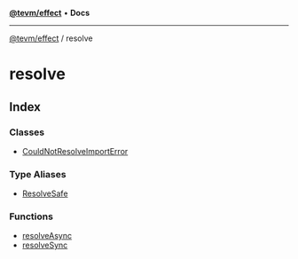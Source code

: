 [**@tevm/effect**](../README.md) • **Docs**

***

[@tevm/effect](../modules.md) / resolve

# resolve

## Index

### Classes

- [CouldNotResolveImportError](classes/CouldNotResolveImportError.md)

### Type Aliases

- [ResolveSafe](type-aliases/ResolveSafe.md)

### Functions

- [resolveAsync](functions/resolveAsync.md)
- [resolveSync](functions/resolveSync.md)
